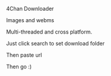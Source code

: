 4Chan Downloader

Images and webms

Multi-threaded and cross platform.


Just click search to set download folder

Then paste url

Then go :)
